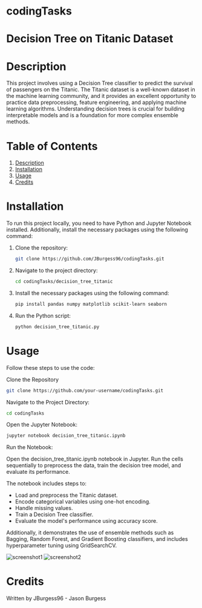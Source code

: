 # codingTasks
# Decision Tree on Titanic Dataset

# Description
This project involves using a Decision Tree classifier to predict the survival of passengers on the Titanic. The Titanic dataset is a well-known dataset in the machine learning community, and it provides an excellent opportunity to practice data preprocessing, feature engineering, and applying machine learning algorithms. Understanding decision trees is crucial for building interpretable models and is a foundation for more complex ensemble methods.

# Table of Contents
1. [Description](#description)
2. [Installation](#installation)
3. [Usage](#usage)
4. [Credits](#credits)

# Installation
To run this project locally, you need to have Python and Jupyter Notebook installed. Additionally, install the necessary packages using the following command:
1. Clone the repository:
    ```bash
    git clone https://github.com/JBurgess96/codingTasks.git
    ```

2. Navigate to the project directory:
    ```bash
    cd codingTasks/decision_tree_titanic
    ```
    
3. Install the necessary packages using the following command:
    ```bash
    pip install pandas numpy matplotlib scikit-learn seaborn
    ```
    
4. Run the Python script:
    ```bash
    python decision_tree_titanic.py
    ```


# Usage

Follow these steps to use the code:

Clone the Repository
```bash
git clone https://github.com/your-username/codingTasks.git
```

Navigate to the Project Directory:
```bash
cd codingTasks
```

Open the Jupyter Notebook:
```bash
jupyter notebook decision_tree_titanic.ipynb
```

Run the Notebook:

Open the decision_tree_titanic.ipynb notebook in Jupyter.
Run the cells sequentially to preprocess the data, train the decision tree model, and evaluate its performance.

The notebook includes steps to:
 - Load and preprocess the Titanic dataset.
 - Encode categorical variables using one-hot encoding.
 - Handle missing values.
 - Train a Decision Tree classifier.
 - Evaluate the model's performance using accuracy score.
   
Additionally, it demonstrates the use of ensemble methods such as Bagging, Random Forest, and Gradient Boosting classifiers, and includes hyperparameter tuning using GridSearchCV.

![screenshot1](https://github.com/Jburgess96/codingTasks/assets/163059737/c1a95cce-7fba-4749-adf7-a8d4bf56153f)
![screenshot2](https://github.com/Jburgess96/codingTasks/assets/163059737/0a5a6471-68e3-4d66-bbfa-3676725d9d05)


# Credits
Written by JBurgess96 - Jason Burgess

